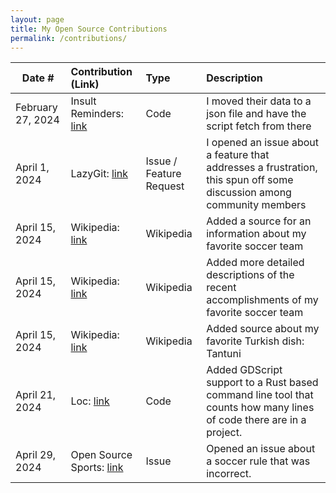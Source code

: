 ```yaml
---
layout: page
title: My Open Source Contributions
permalink: /contributions/
---
```


<!--
Type of the contribution should be "Wikipedia edit", "OpenStreet Map feature", "Documentation", "Course website", "Blog",
"Browser Add-on", etc.

The description should include a brief summary of what you did.

The link should bring us to a public page that shows your contribution. 

Replace the first row with your own contribution. 

-->





| Date #       | Contribution (Link)  | Type  | Description |
|---|:---|:---|:---|
| February 27, 2024 |Insult Reminders: [link](https://github.com/ossd-s24/insult-reminders/issues/16) | Code |  I moved their data to a json file and have the script fetch from there  |
| April 1, 2024 | LazyGit: [link](https://github.com/jesseduffield/lazygit/issues/3468) | Issue / Feature Request | I opened an issue about a feature that addresses a frustration, this spun off some discussion among community members |
| April 15, 2024 | Wikipedia: [link](https://en.wikipedia.org/wiki/Special:Contributions/Demirozudegnek) | Wikipedia | Added a source for an information about my favorite soccer team |
| April 15, 2024 | Wikipedia: [link](https://en.wikipedia.org/wiki/Special:Contributions/Demirozudegnek) | Wikipedia | Added more detailed descriptions of the recent accomplishments of my favorite soccer team |
| April 15, 2024 | Wikipedia: [link](https://en.wikipedia.org/wiki/Special:Contributions/Demirozudegnek) | Wikipedia | Added source about my favorite Turkish dish: Tantuni |
| April 21, 2024 | Loc: [link](https://github.com/cgag/loc/pull/154) | Code | Added GDScript support to a Rust based command line tool that counts how many lines of code there are in a project. |
| April 29, 2024 | Open Source Sports: [link](https://github.com/DigiLogicLabs/OpenSourceSports/issues/2) | Issue | Opened an issue about a soccer rule that was incorrect. |



